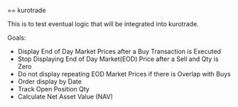 == kurotrade

This is to test eventual logic that will be integrated into kurotrade.

Goals:

- Display End of Day Market Prices after a Buy Transaction is Executed
- Stop Displaying End of Day Market(EOD) Price after a Sell and Qty is Zero
- Do not display repeating EOD Market Prices if there is Overlap with Buys
- Order display by Date
- Track Open Position Qty
- Calculate Net Asset Value (NAV)
